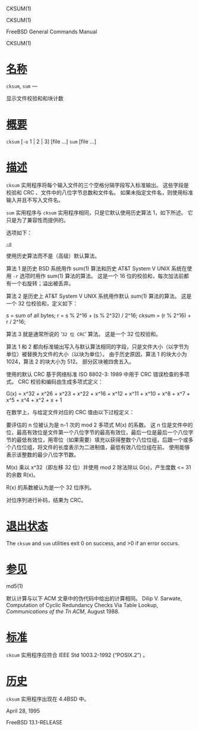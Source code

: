   CKSUM(1)  

CKSUM(1)

FreeBSD General Commands Manual

CKSUM(1)

[名称](#__u540D___u79F0_)
=======================

`cksum`, `sum` —

显示文件校验和和块计数

[概要](#__u6982___u8981_)
=======================

`cksum` \[`-o` 1 | 2 | 3\] \[file ...\] `sum` \[file ...\]

[描述](#__u63CF___u8FF0_)
=======================

`cksum` 实用程序将每个输入文件的三个空格分隔字段写入标准输出。 这些字段是校验和 CRC 、文件中的八位字节总数和文件名。 如果未指定文件名，则使用标准输入并且不写入文件名。

`sum` 实用程序与 `cksum` 实用程序相同，只是它默认使用历史算法 1，如下所述。 它只是为了兼容性而提供的。

选项如下：

[`-o`](#o)

使用历史算法而不是（高级）默认算法。

算法 1 是历史 BSD 系统用作 sum(1) 算法和历史 AT&T System V UNIX 系统在使用 `-r` 选项时用作 sum(1) 算法的算法。 这是一个 16 位的校验和，每次加法前都有一个右旋转；溢出被丢弃。

算法 2 是历史上 AT&T System V UNIX 系统用作默认 sum(1) 算法的算法。 这是一个 32 位校验和，定义如下：

s = sum of all bytes; r = s % 2^16 + (s % 2^32) / 2^16; cksum = (r % 2^16) + r / 2^16; 

算法 3 就是通常所说的 ‘`32 位 CRC`’ 算法。 这是一个 32 位校验和。

算法 1 和 2 都向标准输出写入与默认算法相同的字段，只是文件大小（以字节为单位）被替换为文件的大小（以块为单位）。 由于历史原因，算法 1 的块大小为 1024，算法 2 的块大小为 512。 部分区块被四舍五入。

使用的默认 CRC 基于网络标准 ISO 8802-3: 1989 中用于 CRC 错误检查的多项式。 CRC 校验和编码由生成多项式定义：

G(x) = x^32 + x^26 + x^23 + x^22 + x^16 + x^12 + x^11 + x^10 + x^8 + x^7 + x^5 + x^4 + x^2 + x + 1 

在数学上，与给定文件对应的 CRC 值由以下过程定义：

要评估的 n 位被认为是 n\-1 次的 mod 2 多项式 M(x) 的系数。 这 n 位是文件中的位，最高有效位是文件第一个八位字节的最高有效位，最后一位是最后一个八位字节的最低有效位，用零位（如果需要）填充以获得整数个八位位组，后跟一个或多个八位位组，将文件的长度表示为二进制值，最低有效八位位组在前。 使用能够表示该整数的最少八位字节数。

M(x) 乘以 x^32（即左移 32 位）并使用 mod 2 除法除以 G(x)，产生度数 <= 31 的余数 R(x)。

R(x) 的系数被认为是一个 32 位序列。

对位序列进行补码，结果为 CRC。

[退出状态](#__u9000___u51FA___u72B6___u6001_)
=========================================

The `cksum` and `sum` utilities exit 0 on success, and >0 if an error occurs.

[参见](#__u53C2___u89C1_)
=======================

md5(1)

默认计算与以下 ACM 文章中的伪代码中给出的计算相同。 Dilip V. Sarwate, Computation of Cyclic Redundancy Checks Via Table Lookup, _Communications of the Tn ACM_, August 1988.

[标准](#__u6807___u51C6_)
=======================

`cksum` 实用程序应符合 IEEE Std 1003.2-1992 (“POSIX.2”) 。

[历史](#__u5386___u53F2_)
=======================

`cksum` 实用程序出现在 4.4BSD 中。

April 28, 1995

FreeBSD 13.1-RELEASE